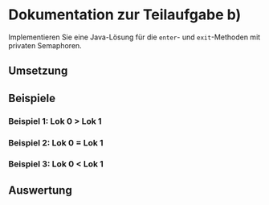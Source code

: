 # Dokumentation zur Teilaufgabe b)
Implementieren Sie eine Java-Lösung für die `enter`- und `exit`-Methoden mit privaten Semaphoren.

## Umsetzung


## Beispiele


### Beispiel 1: Lok 0 > Lok 1


### Beispiel 2: Lok 0 = Lok 1


### Beispiel 3: Lok 0 < Lok 1


## Auswertung
